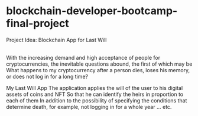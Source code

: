 # blockchain-developer-bootcamp-final-project
Project Idea: Blockchain App for Last Will

</br>
With the increasing demand and high acceptance of people for cryptocurrencies, the inevitable questions abound, the first of which may be
What happens to my cryptocurrency after a person dies, loses his memory, or does not log in for a long time?


My Last Will App
The application applies the will of the user to his digital assets of coins and NFT
So that he can identify the heirs in proportion to each of them
In addition to the possibility of specifying the conditions that determine death, for example, not logging in for a whole year ... etc.

